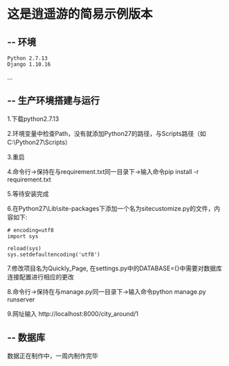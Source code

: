 # 这是逍遥游的简易示例版本

## -- 环境

    Python 2.7.13  
    Django 1.10.16  
...


## -- 生产环境搭建与运行

1.下载python2.7.13 

2.环境变量中检查Path，没有就添加Python27的路径，与Scripts路径（如C:\Python27\Scripts） 

3.重启 

4.命令行->保持在与requirement.txt同一目录下->输入命令pip install -r requirement.txt 

5.等待安装完成

6.在Python27\Lib\site-packages下添加一个名为sitecustomize.py的文件，内容如下:

    # encoding=utf8  
    import sys  

    reload(sys)  
    sys.setdefaultencoding('utf8') 

7.修改项目名为Quickly_Page, 在settings.py中的DATABASE={}中需要对数据库连接配置进行相应的更改 

8.命令行->保持在与manage.py同一目录下->输入命令python manage.py runserver  

9.网址输入 http://localhost:8000/city_around/1  

## -- 数据库

数据正在制作中，一周内制作完毕
